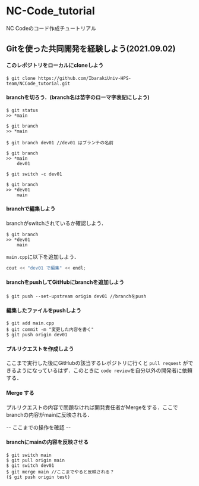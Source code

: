 # NC-Code_tutorial
NC Codeのコード作成チュートリアル


## Gitを使った共同開発を経験しよう(2021.09.02)

####  このレポジトリをローカルにcloneしよう

```git
$ git clone https://github.com/IbarakiUniv-HPS-team/NCCode_tutorial.git
```

#### branchを切ろう．(branch名は苗字のローマ字表記にしよう)

```git
$ git status
>> *main

$ git branch
>> *main

$ git branch dev01 //dev01 はブランチの名前

$ git branch
>> *main
    dev01

$ git switch -c dev01

$ git branch
>> *dev01
    main
```


#### branchで編集しよう
branchがswitchされているか確認しよう．
```git 
$ git branch
>> *dev01
    main
```

`main.cpp`に以下を追加しよう．

```cpp
cout << "dev01 で編集" << endl;
```

#### branchをpushしてGitHubにbranchを追加しよう

```git
$ git push --set-upstream origin dev01 //branchをpush
```

#### 編集したファイルをpushしよう

```git
$ git add main.cpp
$ git commit -m "変更した内容を書く"
$ git push origin dev01
```

#### プルリクエストを作成しよう
ここまで実行した後にGitHubの該当するレポジトリに行くと `pull request` ができるようになっているはず．このときに `code review`を自分以外の開発者に依頼する．

#### Merge する
プルリクエストの内容で問題なければ開発責任者がMergeをする．ここでbranchの内容がmainに反映される．


-- ここまでの操作を確認 --

#### branchにmainの内容を反映させる

```git
$ git switch main
$ git pull origin main
$ git switch dev01
$ git merge main //ここまでやると反映される？
($ git push origin test)
```





